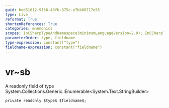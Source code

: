 ```yaml
---
guid: bed51612-9f56-43fb-875c-e7bb80717e55
type: Live
reformat: True
shortenReferences: True
categories: mnemonics
scopes: InCSharpTypeAndNamespace(minimumLanguageVersion=2.0); InCSharpTypeMember(minimumLanguageVersion=2.0)
parameterOrder: type, fieldname
type-expression: constant("type")
fieldname-expression: constant("fieldname")
---
```


# vr~sb

A readonly field of type System.Collections.Generic.IEnumerable<System.Text.StringBuilder>

```
private readonly $type$ $fieldname$;
```
